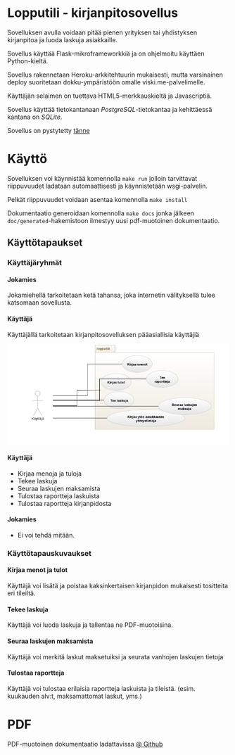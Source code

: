 # Lopputili - kirjanpitosovellus

Sovelluksen avulla voidaan pitää pienen yrityksen tai yhdistyksen kirjanpitoa ja luoda laskuja asiakkaille.


Sovellus käyttää Flask-mikroframeworkkiä ja on ohjelmoitu käyttäen Python-kieltä.  

Sovellus rakennetaan Heroku-arkkitehtuurin mukaisesti, mutta varsinainen deploy suoritetaan dokku-ympäristöön omalle viski.me-palvelimelle.

Käyttäjän selaimen on tuettava HTML5-merkkauskieltä ja Javascriptiä.

Sovellus käyttää tietokantanaan *PostgreSQL*-tietokantaa ja kehittäessä kantana on *SQLite*.


Sovellus on pystytetty [tänne](http://lopputili.viski.me/)
# Käyttö

Sovelluksen voi käynnistää komennolla `make run` jolloin tarvittavat riippuvuudet ladataan automaattisesti ja käynnistetään wsgi-palvelin.

Pelkät riippuvuudet voidaan asentaa komennolla `make install`

Dokumentaatio generoidaan komennolla `make docs` jonka jälkeen `doc/generated`-hakemistoon ilmestyy uusi pdf-muotoinen dokumentaatio.
## Käyttötapaukset

### Käyttäjäryhmät

#### Jokamies
Jokamiehellä tarkoitetaan ketä tahansa, joka internetin välityksellä tulee katsomaan sovellusta.

#### Käyttäjä
Käyttäjällä tarkoitetaan kirjanpitosovelluksen pääasiallisia käyttäjiä

![Käyttötapauskaavio](https://raw.githubusercontent.com/theikkila/lopputili/master/doc/usecase.jpg)


#### Käyttäjä
- Kirjaa menoja ja tuloja
- Tekee laskuja
- Seuraa laskujen maksamista
- Tulostaa raportteja laskuista
- Tulostaa raportteja kirjanpidosta

#### Jokamies
- Ei voi tehdä mitään.


### Käyttötapauskuvaukset

#### Kirjaa menot ja tulot
Käyttäjä voi lisätä ja poistaa kaksinkertaisen kirjanpidon mukaisesti tositteita eri tileiltä.

#### Tekee laskuja
Käyttäjä voi luoda laskuja ja tallentaa ne PDF-muotoisina.

#### Seuraa laskujen maksamista
Käyttäjä voi merkitä laskut maksetuiksi ja seurata vanhojen laskujen tietoja

#### Tulostaa raportteja
Käyttäjä voi tulostaa erilaisia raportteja laskuista ja tileistä. (esim. kuukauden alv:t, maksamattomat laskut, yms.)

# PDF
PDF-muotoinen dokumentaatio ladattavissa [@ Github](https://github.com/theikkila/lopputili/blob/master/doc/generated/documentation.pdf?raw=true)
